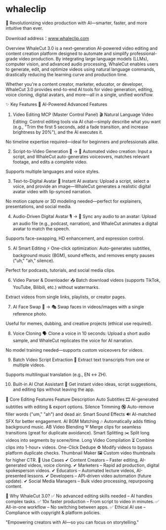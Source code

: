 # whaleclip
🚀 Revolutionizing video production with AI—smarter, faster, and more intuitive than ever.

Download address：www.whaleclip.com

Overview
WhaleCut 3.0 is a next-generation AI-powered video editing and content creation platform designed to automate and simplify professional-grade video production. By integrating large language models (LLMs), computer vision, and advanced audio processing, WhaleCut enables users to generate, edit, and optimize videos using natural language commands, drastically reducing the learning curve and production time.

Whether you're a content creator, marketer, educator, or developer, WhaleCut 3.0 provides end-to-end AI tools for video generation, editing, voice cloning, digital avatars, and more—all in a single, unified workflow.

✨ Key Features
🔹 AI-Powered Advanced Features
1. Video Editing MCP (Master Control Panel) 🎬
Natural Language Video Editing: Control editing tools via AI chat—simply describe what you want (e.g., "Trim the first 5 seconds, add a fade transition, and increase brightness by 20%"), and the AI executes it.

No timeline expertise required—ideal for beginners and professionals alike.



2. Script-to-Video Generation 📝 → 🎥
Automated video creation: Input a script, and WhaleCut auto-generates voiceovers, matches relevant footage, and edits a complete video.

Supports multiple languages and voice styles.

3. Text-to-Digital Avatar 👾
Instant AI avatars: Upload a script, select a voice, and provide an image—WhaleCut generates a realistic digital avatar video with lip-synced narration.

No motion capture or 3D modeling needed—perfect for explainers, presentations, and social media.

4. Audio-Driven Digital Avatar 🎙️ → 👤
Sync any audio to an avatar: Upload an audio file (e.g., podcast, narration), and WhaleCut animates a digital avatar to match the speech.

Supports face-swapping, HD enhancement, and expression control.

5. AI Smart Editing ⚡
One-click optimization: Auto-generates subtitles, background music (BGM), sound effects, and removes empty pauses ("uh," "ah," silence).

Perfect for podcasts, tutorials, and social media clips.

6. Video Parser & Downloader 📥
Batch download videos (supports TikTok, YouTube, Bilibili, etc.) without watermarks.

Extract videos from single links, playlists, or creator pages.

7. AI Face Swap 🤳 → 🎭
Swap faces in videos/images with a single reference photo.

Useful for memes, dubbing, and creative projects (ethical use required).

8. Voice Cloning 🗣️
Clone a voice in 10 seconds: Upload a short audio sample, and WhaleCut replicates the voice for AI narration.

No model training needed—supports custom voiceovers for videos.

9. Batch Video Script Extraction 📜
Extract text transcripts from one or multiple videos.

Supports multilingual translation (e.g., EN ↔ ZH).

10. Built-in AI Chat Assistant 💬
Get instant video ideas, script suggestions, and editing tips without leaving the app.

🔹 Core Editing Features
Feature	Description
Auto Subtitles 🎞️	AI-generated subtitles with editing & export options.
Silence Trimming 🔇	Auto-remove filler words ("um," "ah") and dead air.
Smart Sound Effects 🔊	AI-matched SFX for better engagement.
AI BGM Matching 🎶	Automatically adds fitting background music.
AB Video Blending ➰	Merge clips for seamless transitions (great for duplicate avoidance).
Smart Splitting ✂️	Split long videos into segments by scene/time.
Long Video Compilation ⏳	Combine clips into 1-hour+ videos.
One-Click Dedupe ♻️	Modify videos to bypass platform duplicate checks.
Thumbnail Maker 🖼️	Custom video thumbnails for higher CTR.
🎯 Use Cases
✔ Content Creators – Faster editing, AI-generated videos, voice cloning.
✔ Marketers – Rapid ad production, digital spokesperson videos.
✔ Educators – Automated lecture videos, AI-presented lessons.
✔ Developers – API-driven video automation (future update).
✔ Social Media Managers – Bulk video processing, repurposing content.

🚀 Why WhaleCut 3.0?
✅ No advanced editing skills needed – AI handles complex tasks.
✅ 10x faster production – From script to video in minutes.
✅ All-in-one workflow – No switching between apps.
✅ Ethical AI use – Compliance with copyright & platform policies.


"Empowering creators with AI—so you can focus on storytelling."
